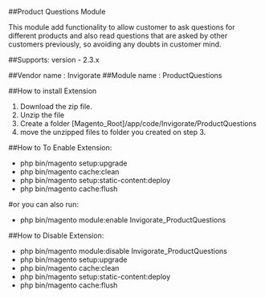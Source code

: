 ##Product Questions Module

This module add functionality to allow customer to ask questions for different products and also read questions that are asked by other customers previously, so avoiding any doubts in customer mind.

##Supports: 
version - 2.3.x

##Vendor name : Invigorate
##Module name : ProductQuestions

##How to install Extension

1. Download the zip file.
2. Unzip the file
3. Create a folder [Magento_Root]/app/code/Invigorate/ProductQuestions
4. move the unzipped files to folder you created on step 3.

##How to To Enable Extension:
- php bin/magento setup:upgrade
- php bin/magento cache:clean
- php bin/magento setup:static-content:deploy
- php bin/magento cache:flush

#or you can also run:
- php bin/magento module:enable Invigorate_ProductQuestions

##How to Disable Extension:
- php bin/magento module:disable Invigorate_ProductQuestions
- php bin/magento setup:upgrade
- php bin/magento cache:clean
- php bin/magento setup:static-content:deploy
- php bin/magento cache:flush